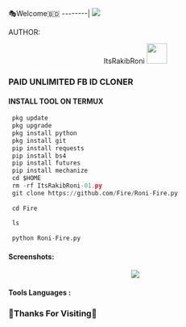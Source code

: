 
🎭Welcome🇧🇩
--------|
![](https://media.tenor.com/iVCiM9W7cvYAAAAd/welcome.gif)
 
 
 
AUTHOR:
   <p align="center">
   ItsRakibRoni <img src="https://media.tenor.com/rePDfDWO3XoAAAAM/hacking.gif" width="40px"></i></b>
   </p> 
 
 
### PAID UNLIMITED FB ID CLONER
 
 
  
#### INSTALL TOOL ON TERMUX
 
```python
 pkg update
 pkg upgrade
 pkg install python
 pkg install git
 pip install requests
 pip install bs4
 pip install futures
 pip install mechanize
 cd $HOME 
 rm -rf ItsRakibRoni-01.py
 git clone https://github.com/Fire/Roni-Fire.py
 
 cd Fire
 
 ls
 
 python Roni-Fire.py
```
#### Screenshots:
 
<p align="center"><img src="https://github.com/U7P4L-IN/Auto_Cookies/blob/main/IMG_20230507_073712.jpg">
 
 
#### Tools Languages :
 
 
### 🧐Thanks For Visiting🐅